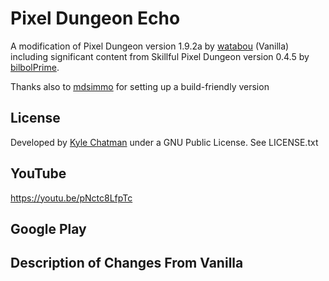 # Pixel Dungeon Echo
A modification of Pixel Dungeon version 1.9.2a by [watabou](https://github.com/watabou/pixel-dungeon) (Vanilla)
including significant content from Skillful Pixel Dungeon version 0.4.5 by [bilbolPrime](https://github.com/bilbolPrime/SPD). 
 
Thanks also to [mdsimmo](https://github.com/mdsimmo/pixel-dungeon) for setting up a build-friendly version

## License
Developed by [Kyle Chatman](http://www.kchatman.com) under a GNU Public License. See LICENSE.txt

## YouTube
https://youtu.be/pNctc8LfpTc

## Google Play

## Description of Changes From Vanilla